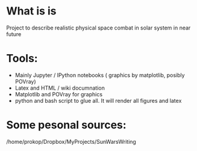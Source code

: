 # What is is

Project to describe realistic physical space combat in solar system in near future

# Tools:
- Mainly Jupyter / IPython notebooks ( graphics by matplotlib, posibly POVray)
- Latex and HTML / wiki documnation
- Matplotlib and POVray for graphics
- python and bash script to glue all. It will render all figures and latex
 





# Some pesonal sources:
/home/prokop/Dropbox/MyProjects/SunWarsWriting